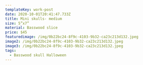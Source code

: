 ```yaml
---
templateKey: work-post
date: 2020-10-01T20:41:47.733Z
title: Mini skulls- medium
size: 5”x7”
material: Basswood slice
price: $45
featuredimage: /img/0b22bc24-8f9c-4103-9b32-ca23c213d132.jpeg
image2: /img/0b22bc24-8f9c-4103-9b32-ca23c213d132.jpeg
image3: /img/0b22bc24-8f9c-4103-9b32-ca23c213d132.jpeg
tags:
  - Basswood skull Halloween
---
```

